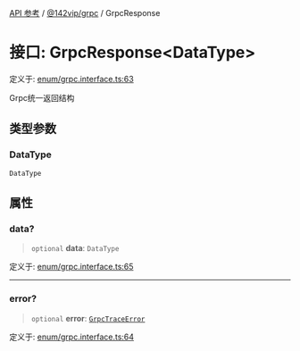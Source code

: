 [API 参考](../wiki/Home) / [@142vip/grpc](../wiki/@142vip.grpc) / GrpcResponse

# 接口: GrpcResponse\<DataType>

定义于: [enum/grpc.interface.ts:63](https://github.com/142vip/core-x/blob/58a4aca72f73ebc92491a458c9b83754486dc296/packages/grpc/src/enum/grpc.interface.ts#L63)

Grpc统一返回结构

## 类型参数

### DataType

`DataType`

## 属性

### data?

> `optional` **data**: `DataType`

定义于: [enum/grpc.interface.ts:65](https://github.com/142vip/core-x/blob/58a4aca72f73ebc92491a458c9b83754486dc296/packages/grpc/src/enum/grpc.interface.ts#L65)

***

### error?

> `optional` **error**: [`GrpcTraceError`](../wiki/@142vip.grpc.%E6%8E%A5%E5%8F%A3.GrpcTraceError)

定义于: [enum/grpc.interface.ts:64](https://github.com/142vip/core-x/blob/58a4aca72f73ebc92491a458c9b83754486dc296/packages/grpc/src/enum/grpc.interface.ts#L64)
